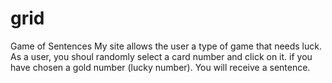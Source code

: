 # grid
Game of Sentences
My site allows the user a type of game that needs luck. 
As a user, you shoul randomly select a card number and click on it.
if you have chosen a gold number (lucky number). You will receive a sentence.
